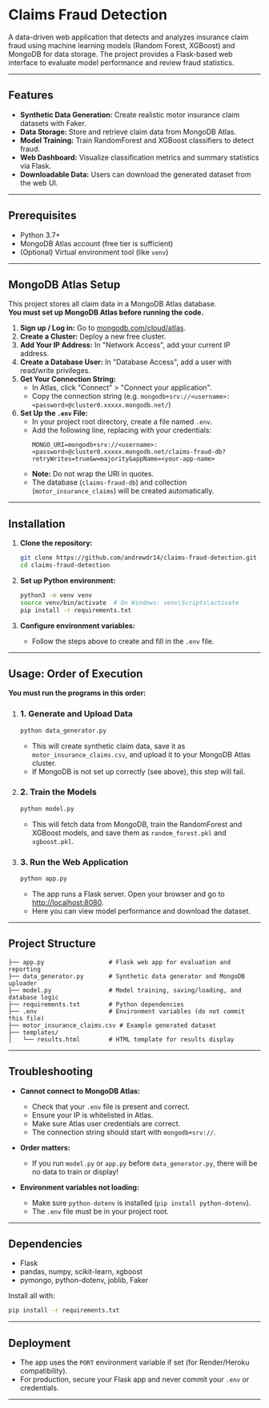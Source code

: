 # Claims Fraud Detection

A data-driven web application that detects and analyzes insurance claim fraud using machine learning models (Random Forest, XGBoost) and MongoDB for data storage. The project provides a Flask-based web interface to evaluate model performance and review fraud statistics.

---

## Features

- **Synthetic Data Generation:** Create realistic motor insurance claim datasets with Faker.
- **Data Storage:** Store and retrieve claim data from MongoDB Atlas.
- **Model Training:** Train RandomForest and XGBoost classifiers to detect fraud.
- **Web Dashboard:** Visualize classification metrics and summary statistics via Flask.
- **Downloadable Data:** Users can download the generated dataset from the web UI.

---

## Prerequisites

- Python 3.7+
- MongoDB Atlas account (free tier is sufficient)
- (Optional) Virtual environment tool (like `venv`)

---

## MongoDB Atlas Setup

This project stores all claim data in a MongoDB Atlas database.  
**You must set up MongoDB Atlas before running the code.**

1. **Sign up / Log in:** Go to [mongodb.com/cloud/atlas](https://www.mongodb.com/cloud/atlas).
2. **Create a Cluster:** Deploy a new free cluster.
3. **Add Your IP Address:** In "Network Access", add your current IP address.
4. **Create a Database User:** In "Database Access", add a user with read/write privileges.
5. **Get Your Connection String:**
    - In Atlas, click "Connect" > "Connect your application".
    - Copy the connection string (e.g. `mongodb+srv://<username>:<password>@cluster0.xxxxx.mongodb.net/`)
6. **Set Up the `.env` File:**
    - In your project root directory, create a file named `.env`.
    - Add the following line, replacing with your credentials:
      ```
      MONGO_URI=mongodb+srv://<username>:<password>@cluster0.xxxxx.mongodb.net/claims-fraud-db?retryWrites=true&w=majority&appName=<your-app-name>
      ```
    - **Note:** Do not wrap the URI in quotes.  
    - The database (`claims-fraud-db`) and collection (`motor_insurance_claims`) will be created automatically.

---

## Installation

1. **Clone the repository:**

    ```bash
    git clone https://github.com/andrewdr14/claims-fraud-detection.git
    cd claims-fraud-detection
    ```

2. **Set up Python environment:**

    ```bash
    python3 -m venv venv
    source venv/bin/activate  # On Windows: venv\Scripts\activate
    pip install -r requirements.txt
    ```

3. **Configure environment variables:**
    - Follow the steps above to create and fill in the `.env` file.

---

## Usage: Order of Execution

**You must run the programs in this order:**

1. ### 1. Generate and Upload Data

    ```bash
    python data_generator.py
    ```

    - This will create synthetic claim data, save it as `motor_insurance_claims.csv`, and upload it to your MongoDB Atlas cluster.
    - If MongoDB is not set up correctly (see above), this step will fail.

2. ### 2. Train the Models

    ```bash
    python model.py
    ```

    - This will fetch data from MongoDB, train the RandomForest and XGBoost models, and save them as `random_forest.pkl` and `xgboost.pkl`.

3. ### 3. Run the Web Application

    ```bash
    python app.py
    ```

    - The app runs a Flask server. Open your browser and go to [http://localhost:8080](http://localhost:8080).
    - Here you can view model performance and download the dataset.

---

## Project Structure

```
├── app.py                  # Flask web app for evaluation and reporting
├── data_generator.py       # Synthetic data generator and MongoDB uploader
├── model.py                # Model training, saving/loading, and database logic
├── requirements.txt        # Python dependencies
├── .env                    # Environment variables (do not commit this file)
├── motor_insurance_claims.csv # Example generated dataset
├── templates/
│   └── results.html        # HTML template for results display
```

---

## Troubleshooting

- **Cannot connect to MongoDB Atlas:**  
  - Check that your `.env` file is present and correct.
  - Ensure your IP is whitelisted in Atlas.
  - Make sure Atlas user credentials are correct.
  - The connection string should start with `mongodb+srv://`.

- **Order matters:**  
  - If you run `model.py` or `app.py` before `data_generator.py`, there will be no data to train or display!

- **Environment variables not loading:**  
  - Make sure `python-dotenv` is installed (`pip install python-dotenv`).
  - The `.env` file must be in your project root.

---

## Dependencies

- Flask
- pandas, numpy, scikit-learn, xgboost
- pymongo, python-dotenv, joblib, Faker

Install all with:

```bash
pip install -r requirements.txt
```

---

## Deployment

- The app uses the `PORT` environment variable if set (for Render/Heroku compatibility).
- For production, secure your Flask app and never commit your `.env` or credentials.

---
